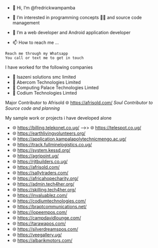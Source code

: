 - 👋 Hi, I’m @fredrickwampamba
- 👀 I’m interested in programming concepts 👨‍💻 and source code management
- 🌱 I’m a web developer and Android application developer


- 📫 How to reach me ...
```
Reach me through my Whatsapp
You call or text me to get in touch
```
I have worked for the following companies 
- 🏨 Isazeni solutions smc limited
- 🏨 Abercom Technologies Limited
- 🏨 Computing Palace Technologies Limted
- 🏨 Codium Technologies Limted

Major Contributor to Afrisold 🌐 https://afrisold.com/ *Soul Contributor to Source code and planning*

My sample work or projects i have developed alone
- 🌐 https://billing.telekonet.co.ug/ -->> 🌐 https://telespot.co.ug/
- 🌐 https://earthlivingvolunteers.org/
- 🌐 https://application.kampalapolytechnicmengo.ac.ug/
- 🌐 https://track.fullminelogistics.co.ug/
- 🌐 https://system.kessd.org/
- 🌐 https://agripoint.ug/
- 🌐 https://rjtbuilders.co.ug/
- 🌐 https://afrisold.com/
- 🌐 https://sallytraders.com/
- 🌐 https://africahopecharity.org/
- 🌐 https://admin.tech4her.org/
- 🌐 https://skilling.tech4her.org/
- 🌐 https://invaluablez.com/
- 🌐 https://codiumtechnologies.com/
- 🌐 https://braptcommunications.net/
- 🌐 https://jopeempos.com/
- 🌐 https://campdavidlounge.com/
- 🌐 https://tarawapos.com/
- 🌐 https://silverdreamspos.com/
- 🌐 https://veegallery.ug/
- 🌐 https://albarikmotors.com/
<!---
fredrickwampamba/fredrickwampamba is a ✨ special ✨ repository because its `README.md` (this file) appears on your GitHub profile.
You can click the Preview link to take a look at your changes.
--->
